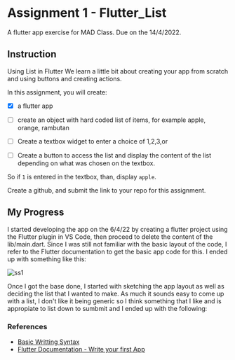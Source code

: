 # Assignment 1 - Flutter_List

A flutter app exercise for MAD Class. Due on the 14/4/2022.

## Instruction

Using List in Flutter
We learn a little bit about creating your app from scratch and using buttons and creating actions. 

In this assignment, you will create:

- [x] a flutter app
- [ ] create an object with hard coded list of items, for example apple, orange, rambutan
- [ ] Create a textbox widget to enter a choice of 1,2,3,or 
- [ ] Create a button to access the list and display the content of the list depending on what was chosen on the textbox. 


So if `1` is entered in the textbox, than, display `apple`.

Create a github, and submit the link to your repo for this assignment. 

## My Progress

I started developing the app on the 6/4/22 by creating a flutter project using the Flutter plugin in VS Code, then proceed to delete the content of the lib/main.dart. Since I was still not familiar with the basic layout of the code, I refer to the Flutter documentation to get the basic app code for this. I ended up with something like this:

![ss1](https://user-images.githubusercontent.com/37112149/162017055-7151265d-e7bb-4aa8-b515-96eb92db35be.png )

Once I got the base done, I started with sketching the app layout as well as deciding the list that I wanted to make. As much it sounds easy to come up with a list, I don't like it being generic so I think something that I like and is appropiate to list down to sumbmit and I ended up with the following:

### References

* [Basic Writting Syntax](https://docs.github.com/en/get-started/writing-on-github/getting-started-with-writing-and-formatting-on-github/basic-writing-and-formatting-syntax)
* [Flutter Documentation - Write your first App](https://docs.flutter.dev/get-started/codelab)


